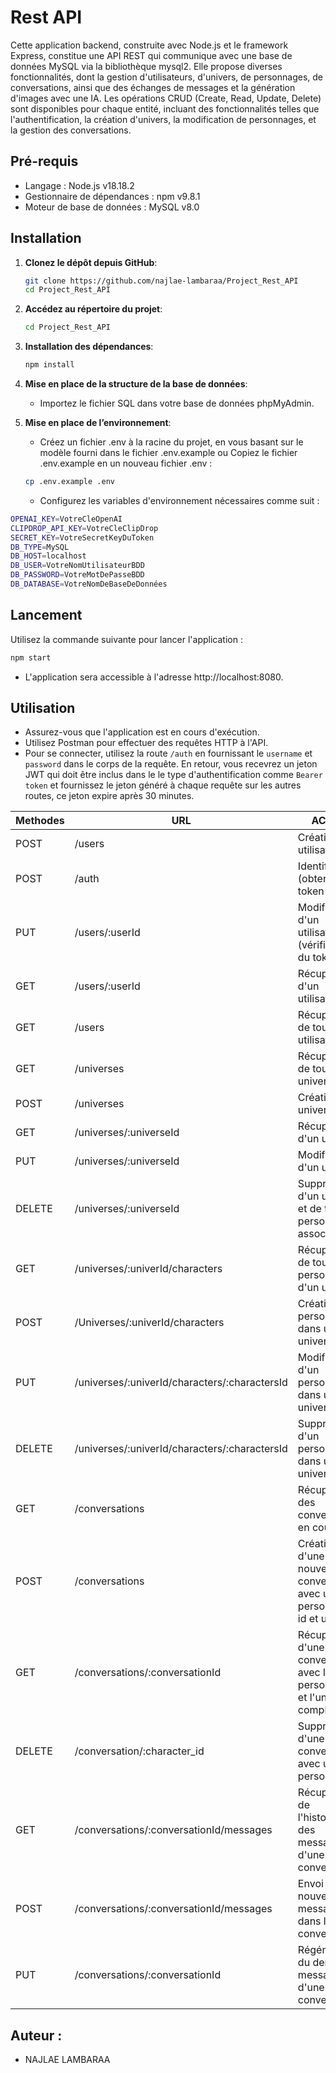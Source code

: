 # Rest API

Cette application backend, construite avec Node.js et le framework Express, constitue une API REST qui communique avec une base de données MySQL via la bibliothèque mysql2. Elle propose diverses fonctionnalités, dont la gestion d'utilisateurs, d'univers, de personnages, de conversations, ainsi que des échanges de messages et la génération d'images avec une IA. Les opérations CRUD (Create, Read, Update, Delete) sont disponibles pour chaque entité, incluant des fonctionnalités telles que l'authentification, la création d'univers, la modification de personnages, et la gestion des conversations.

## Pré-requis

   - Langage : Node.js v18.18.2
   - Gestionnaire de dépendances : npm v9.8.1
  -  Moteur de base de données : MySQL v8.0

## Installation

1. **Clonez le dépôt depuis GitHub**:

    ```bash
    git clone https://github.com/najlae-lambaraa/Project_Rest_API
    cd Project_Rest_API
    ```
2. **Accédez au répertoire du projet**:

    ```bash
    cd Project_Rest_API
    ```
3. **Installation des dépendances**:

    ```bash
    npm install
    ```

4. **Mise en place de la structure de la base de données**:

    - Importez le fichier SQL dans votre base de données phpMyAdmin.

4. **Mise en place de l’environnement**:

    - Créez un fichier .env à la racine du projet, en vous basant sur le modèle fourni dans le fichier .env.example ou Copiez le fichier .env.example en un nouveau fichier .env :
    ```bash
    cp .env.example .env
    ```
    - Configurez les variables d'environnement nécessaires comme suit :

 ```bash
OPENAI_KEY=VotreCleOpenAI
CLIPDROP_API_KEY=VotreCleClipDrop
SECRET_KEY=VotreSecretKeyDuToken
DB_TYPE=MySQL
DB_HOST=localhost
DB_USER=VotreNomUtilisateurBDD
DB_PASSWORD=VotreMotDePasseBDD
DB_DATABASE=VotreNomDeBaseDeDonnées
```


## Lancement

Utilisez la commande suivante pour lancer l'application :

```bash
npm start
```
- L'application sera accessible à l'adresse http://localhost:8080.
##  Utilisation
 - Assurez-vous que l'application est en cours d'exécution.
 - Utilisez Postman pour effectuer des requêtes HTTP à l'API.
 - Pour se connecter, utilisez la route `/auth` en fournissant le `username` et `password` dans le corps de la requête. En retour, vous recevrez un jeton JWT qui doit être inclus dans le 
le type d'authentification comme `Bearer token` et fournissez le jeton généré à chaque requête sur les autres routes, ce jeton expire après 30 minutes.

   

| Methodes               | URL                     | ACTION                |
| ----------------------- | ----------------------- | --------------------- |
| POST                    | /users                  | Création d'un utilisateur |
| POST                    | /auth                   | Identification (obtention du token JWT) |
| PUT                     | /users/:userId              | Modification d'un utilisateur (vérification du token) |
| GET                     | /users/:userId             | Récupération d'un utilisateur |
| GET                     | /users                  | Récupération de tous les utilisateurs |
| GET                     | /universes              | Récupération de tous les univers |
| POST                    | /universes              | Création d'un univers |
| GET                     | /universes/:universeId           | Récupération d'un univers |
| PUT                     | /universes/:universeId           | Modification d'un univers |
| DELETE                  | /universes/:universeId            | Suppression d'un univers et de tous les personnages associés |
| GET                     | /universes/:univerId/characters | Récupération de tous les personnages d'un univers |
| POST                    | /Universes/:univerId/characters | Création d'un personnage dans un univers |
| PUT                     | /universes/:univerId/characters/:charactersId | Modification d'un personnage dans un univers |
| DELETE                  | /universes/:univerId/characters/:charactersId | Suppression d'un personnage dans un univers |
| GET                     | /conversations          | Récupération des conversations en cours  |
| POST                    | /conversations          | Création d'une nouvelle conversation avec un personnage id et user id  |
| GET                     | /conversations/:conversationId  | Récupération d'une conversation avec le personnage et l'univers complet |
| DELETE                  | /conversation/:character_id        | Suppression d'une conversation avec un personnage |
| GET                     | /conversations/:conversationId/messages | Récupération de l'historique des messages d'une conversation |
| POST                    | /conversations/:conversationId/messages | Envoi d'un nouveau message dans la conversation  |
| PUT                     | /conversations/:conversationId        | Régénération du dernier message d'une conversation |

## Auteur :
* <a >NAJLAE LAMBARAA</a>
